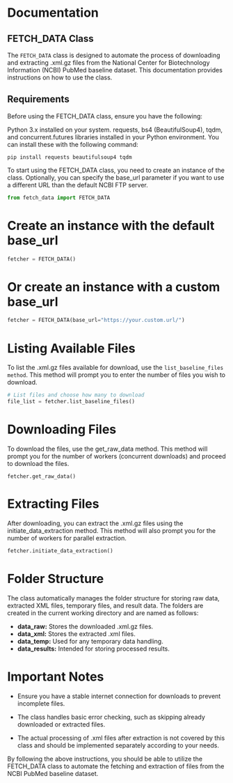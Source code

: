 # Documentation


## FETCH_DATA Class

The `FETCH_DATA` class is designed to automate the process of downloading and extracting .xml.gz files from the National Center for Biotechnology Information (NCBI) PubMed baseline dataset. This documentation provides instructions on how to use the class.

## Requirements

Before using the FETCH_DATA class, ensure you have the following:

Python 3.x installed on your system.
requests, bs4 (BeautifulSoup4), tqdm, and concurrent.futures libraries installed in your Python environment. You can install these with the following command:

```
pip install requests beautifulsoup4 tqdm
```

To start using the FETCH_DATA class, you need to create an instance of the class. Optionally, you can specify the base_url parameter if you want to use a different URL than the default NCBI FTP server.

```python
from fetch_data import FETCH_DATA
```


# Create an instance with the default base_url
```python
fetcher = FETCH_DATA()
```

# Or create an instance with a custom base_url
```python
fetcher = FETCH_DATA(base_url="https://your.custom.url/")
```

# Listing Available Files

To list the .xml.gz files available for download, use the `list_baseline_files method`. This method will prompt you to enter the number of files you wish to download.

```python
# List files and choose how many to download
file_list = fetcher.list_baseline_files()
```

# Downloading Files

To download the files, use the get_raw_data method. This method will prompt you for the number of workers (concurrent downloads) and proceed to download the files.


```
fetcher.get_raw_data()
```

# Extracting Files

After downloading, you can extract the .xml.gz files using the initiate_data_extraction method. This method will also prompt you for the number of workers for parallel extraction.

```python
fetcher.initiate_data_extraction()
```

# Folder Structure

The class automatically manages the folder structure for storing raw data, extracted XML files, temporary files, and result data. The folders are created in the current working directory and are named as follows:

- **data_raw:** Stores the downloaded .xml.gz files.
- **data_xml:** Stores the extracted .xml files.
- **data_temp:** Used for any temporary data handling.
- **data_results:** Intended for storing processed results.

# Important Notes

- Ensure you have a stable internet connection for downloads to prevent incomplete files.

- The class handles basic error checking, such as skipping already downloaded or extracted files.

- The actual processing of .xml files after extraction is not covered by this class and should be implemented separately according to your needs.

By following the above instructions, you should be able to utilize the FETCH_DATA class to automate the fetching and extraction of files from the NCBI PubMed baseline dataset.